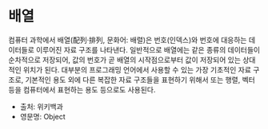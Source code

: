 배열
====
컴퓨터 과학에서 배열(配列·排列, 문화어: 배렬)은 번호(인덱스)와 번호에 대응하는 데이터들로 이루어진 자료 구조를 나타낸다. 일반적으로 배열에는 같은 종류의 데이터들이 순차적으로 저장되어, 값의 번호가 곧 배열의 시작점으로부터 값이 저장되어 있는 상대적인 위치가 된다. 대부분의 프로그래밍 언어에서 사용할 수 있는 가장 기초적인 자료 구조로, 기본적인 용도 외에 다른 복잡한 자료 구조들을 표현하기 위해서 또는 행렬, 벡터 등을 컴퓨터에서 표현하는 용도 등으로도 사용된다.

- 출처: 위키백과
- 영문명: Object